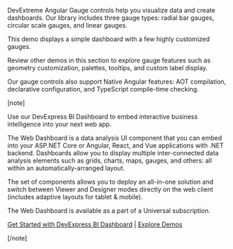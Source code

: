 DevExtreme Angular Gauge controls help you visualize data and create dashboards. Our library includes three gauge types: radial bar gauges, circular scale gauges, and linear gauges. 

This demo displays a simple dashboard with a few highly customized gauges. 

Review other demos in this section to explore gauge features such as geometry customization, palettes, tooltips, and custom label display.

Our gauge controls also support Native Angular features: AOT compilation, declarative configuration, and TypeScript compile-time checking.
<!--split-->

[note]

Use our DevExpress BI Dashboard to embed interactive business intelligence into your next web app.

The Web Dashboard is a data analysis UI component that you can embed into your ASP.NET Core or Angular, React, and Vue applications with .NET backend. Dashboards allow you to display multiple inter-connected data analysis elements such as grids, charts, maps, gauges, and others: all within an automatically-arranged layout.

The set of components allows you to deploy an all-in-one solution and switch between Viewer and Designer modes directly on the web client (includes adaptive layouts for tablet & mobile).

The Web Dashboard is available as a part of a Universal subscription.

[Get Started with DevExpress BI Dashboard](https://docs.devexpress.com/Dashboard/115955/web-dashboard) | [Explore Demos](https://demos.devexpress.com/Dashboard/)

[/note]